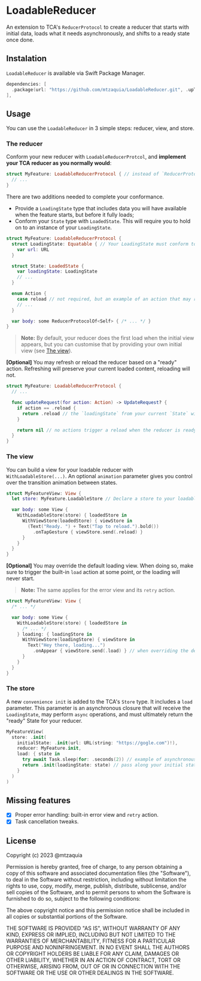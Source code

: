 # LoadableReducer

An extension to TCA's `ReducerProtocol` to create a reducer that starts with initial data, loads what it needs asynchronously, and shifts to a ready state once done.

## Instalation

`LoadableReducer` is available via Swift Package Manager.

```swift
dependencies: [
  .package(url: "https://github.com/mtzaquia/LoadableReducer.git", .upToNextMajor(from: "0.0.9")),
],
```

## Usage

You can use the `LoadableReducer` in 3 simple steps: reducer, view, and store.

### The reducer

Conform your new reducer with `LoadableReducerProtcol`, and **implement your TCA reducer as you normally would**:

```swift
struct MyFeature: LoadableReducerProtocol { // instead of `ReducerProtocol`
  // ...
}
```

There are two additions needed to complete your conformance. 
- Provide a `LoadingState` type that includes data you will have available when the feature starts, but before it fully loads;
- Conform your `State` type with `LoadedState`. This will require you to hold on to an instance of your `LoadingState`.

```swift
struct MyFeature: LoadableReducerProtocol {
  struct LoadingState: Equatable { // Your LoadingState must conform to `Equatable`.
    var url: URL
  }

  struct State: LoadedState {
    var loadingState: LoadingState 
    // ...
  }

  enum Action {
    case reload // not required, but an example of an action that may reload the feature.
    // ...
  }

  var body: some ReducerProtocolOf<Self> { /* ... */ }
}
```

> **Note:**
> By default, your reducer does the first load when the initial view appears, but you can customise that by providing your own initial view (see [The view](#the-view)).

**[Optional]** You may refresh or reload the reducer based on a "ready" action. Refreshing will preserve your current loaded content, reloading will not.

```swift
struct MyFeature: LoadableReducerProtocol {
  // ...

  func updateRequest(for action: Action) -> UpdateRequest? {
    if action == .reload {
      return .reload // the `loadingState` from your current `State` will be used, so you may update that accordingly in your reducer.
    }

    return nil // no actions trigger a reload when the reducer is ready by default.
  }
}
```

### The view

You can build a view for your loadable reducer with `WithLoadableStore(...)`. An optional `animation` parameter gives you control over the transition animation between states. 

```swift
struct MyFeatureView: View {
  let store: MyFeature.LoadableStore // Declare a store to your loadable reducer using the convenience alias.

  var body: some View {
    WithLoadableStore(store) { loadedStore in
      WithViewStore(loadedStore) { viewStore in
        (Text("Ready. ") + Text("Tap to reload.").bold())
          .onTapGesture { viewStore.send(.reload) }
      }
    }
  }
}
```

**[Optional]** You may override the default loading view. When doing so, make sure to trigger the built-in `load` action at some point, or the loading will never start.

> **Note:**
> The same applies for the error view and its `retry` action.

```swift
struct MyFeatureView: View {
  /* ... */

  var body: some View {
    WithLoadableStore(store) { loadedStore in
      /* ... */
    } loading: { loadingStore in
      WithViewStore(loadingStore) { viewStore in
        Text("Hey there, loading...")
          .onAppear { viewStore.send(.load) } // when overriding the default loading view, you must call `load` yourself.
      }
    }
  }
}
```

### The store

A new `convenience init` is added to the TCA's `Store` type. It includes a `load` parameter. This parameter is an asynchronous closure that will
receive the `LoadingState`, may perform `async` operations, and must ultimately return the "ready" State for your reducer.

```swift
MyFeatureView(
  store: .init(
    initialState: .init(url: URL(string: "https://gogle.com")!),
    reducer: MyFeature.init,
    load: { state in
      try await Task.sleep(for: .seconds(2)) // example of asynchronous work. If this fails, the error state will become active.
      return .init(loadingState: state) // pass along your initial state to the ready state for reloading and refreshing when needed.
    }
  )
)
```

## Missing features

- [X] Proper error handling: built-in error view and `retry` action.
- [X] Task cancellation tweaks.

## License

Copyright (c) 2023 @mtzaquia

Permission is hereby granted, free of charge, to any person obtaining a copy
of this software and associated documentation files (the "Software"), to deal
in the Software without restriction, including without limitation the rights
to use, copy, modify, merge, publish, distribute, sublicense, and/or sell
copies of the Software, and to permit persons to whom the Software is
furnished to do so, subject to the following conditions:

The above copyright notice and this permission notice shall be included in all
copies or substantial portions of the Software.

THE SOFTWARE IS PROVIDED "AS IS", WITHOUT WARRANTY OF ANY KIND, EXPRESS OR
IMPLIED, INCLUDING BUT NOT LIMITED TO THE WARRANTIES OF MERCHANTABILITY,
FITNESS FOR A PARTICULAR PURPOSE AND NONINFRINGEMENT. IN NO EVENT SHALL THE
AUTHORS OR COPYRIGHT HOLDERS BE LIABLE FOR ANY CLAIM, DAMAGES OR OTHER
LIABILITY, WHETHER IN AN ACTION OF CONTRACT, TORT OR OTHERWISE, ARISING FROM,
OUT OF OR IN CONNECTION WITH THE SOFTWARE OR THE USE OR OTHER DEALINGS IN THE
SOFTWARE.
